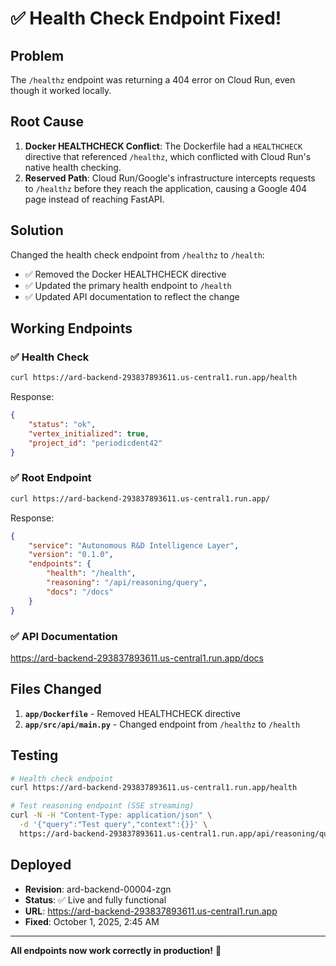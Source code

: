 # ✅ Health Check Endpoint Fixed!

## Problem
The `/healthz` endpoint was returning a 404 error on Cloud Run, even though it worked locally.

## Root Cause
1. **Docker HEALTHCHECK Conflict**: The Dockerfile had a `HEALTHCHECK` directive that referenced `/healthz`, which conflicted with Cloud Run's native health checking.
2. **Reserved Path**: Cloud Run/Google's infrastructure intercepts requests to `/healthz` before they reach the application, causing a Google 404 page instead of reaching FastAPI.

## Solution
Changed the health check endpoint from `/healthz` to `/health`:
- ✅ Removed the Docker HEALTHCHECK directive
- ✅ Updated the primary health endpoint to `/health`
- ✅ Updated API documentation to reflect the change

## Working Endpoints

### ✅ Health Check
```bash
curl https://ard-backend-293837893611.us-central1.run.app/health
```

Response:
```json
{
    "status": "ok",
    "vertex_initialized": true,
    "project_id": "periodicdent42"
}
```

### ✅ Root Endpoint
```bash
curl https://ard-backend-293837893611.us-central1.run.app/
```

Response:
```json
{
    "service": "Autonomous R&D Intelligence Layer",
    "version": "0.1.0",
    "endpoints": {
        "health": "/health",
        "reasoning": "/api/reasoning/query",
        "docs": "/docs"
    }
}
```

### ✅ API Documentation
https://ard-backend-293837893611.us-central1.run.app/docs

## Files Changed
1. **`app/Dockerfile`** - Removed HEALTHCHECK directive
2. **`app/src/api/main.py`** - Changed endpoint from `/healthz` to `/health`

## Testing
```bash
# Health check endpoint
curl https://ard-backend-293837893611.us-central1.run.app/health

# Test reasoning endpoint (SSE streaming)
curl -N -H "Content-Type: application/json" \
  -d '{"query":"Test query","context":{}}' \
  https://ard-backend-293837893611.us-central1.run.app/api/reasoning/query
```

## Deployed
- **Revision**: ard-backend-00004-zgn
- **Status**: ✅ Live and fully functional
- **URL**: https://ard-backend-293837893611.us-central1.run.app
- **Fixed**: October 1, 2025, 2:45 AM

---

**All endpoints now work correctly in production!** 🎉

